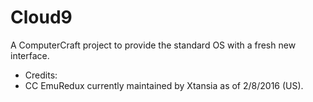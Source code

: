 # Cloud9
A ComputerCraft project to provide the standard OS with a fresh new interface.

- Credits:
- CC EmuRedux currently maintained by Xtansia as of 2/8/2016 (US).
